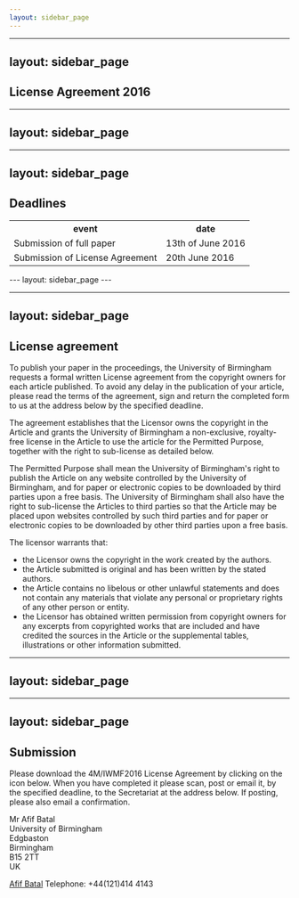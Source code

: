 ```yaml
---
layout: sidebar_page
---
```


---
layout: sidebar_page
---

## License Agreement 2016

---
layout: sidebar_page
---

---
layout: sidebar_page
---

## Deadlines

<table class="info" style="width:100%;">
<tr><th>event</th><th>date</th></tr>
<tr class="current"><td>Submission of full paper</td><td>13th of June 2016</td></tr>  
<tr><td>Submission of License Agreement</td><td>20th June 2016</td></tr> 
</table>
<!--break-->
---
layout: sidebar_page
---

---
layout: sidebar_page
---

## License agreement


To publish your paper in the proceedings, the University of Birmingham requests a formal written License agreement from the copyright owners for each article published. To avoid any delay in the publication of your article, please read the terms of the agreement, sign and return the completed form to us at the address below by the specified deadline.

The agreement establishes that the Licensor owns the copyright in the Article and grants the University of Birmingham a non-exclusive, royalty-free license in the Article to use the article for the Permitted Purpose, together with the right to sub-license as detailed below. 

The Permitted Purpose shall mean the University of Birmingham's right to publish the Article on any website controlled by the University of Birmingham, and for paper or electronic copies to be downloaded by third parties upon a free basis. The University of Birmingham shall also have the right to sub-license the Articles to third parties so that the Article may be placed upon websites controlled by such third parties and for paper or electronic copies to be downloaded by other third parties upon a free basis.

The licensor warrants that:  

 * the Licensor owns the copyright in the work created by the  authors.  
 * the Article submitted is original and has been written by the stated authors.  
 * the Article contains no libelous or other unlawful statements and does not contain any materials that violate any personal or proprietary rights of any other person or entity. 
 * the Licensor has obtained written permission from copyright owners for any excerpts from copyrighted works that are included and have credited the sources in  the Article or  the supplemental tables, illustrations or other information submitted. 

---
layout: sidebar_page
---

---
layout: sidebar_page
---

## Submission


Please download the 4M/IWMF2016 License Agreement by clicking on the icon below. When you have completed it please scan, post or email it, by the specified deadline, to the Secretariat at the address below. If posting, please also email a confirmation.

Mr Afif Batal<br /> University of Birmingham<br /> Edgbaston<br /> Birmingham<br /> B15 2TT<br /> UK   



<a href=mailto:a.batal@bham.ac.uk>Afif Batal</a>
Telephone: +44(121)414 4143
